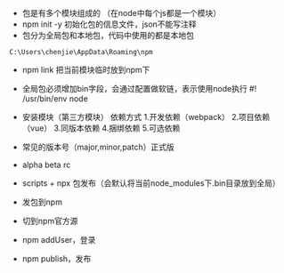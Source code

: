 - 包是有多个模块组成的 （在node中每个js都是一个模块）
- npm init -y 初始化包的信息文件，json不能写注释
- 包分为全局包和本地包，代码中使用的都是本地包

```
C:\Users\chenjie\AppData\Roaming\npm
```

- npm link 把当前模块临时放到npm下 
- 全局包必须增加bin字段，会通过配置做软链，表示使用node执行 #! /usr/bin/env node
- 安装模块（第三方模块） 依赖方式 1.开发依赖（webpack） 2.项目依赖（vue） 3.同版本依赖 4.捆绑依赖 5.可选依赖
- 常见的版本号（major,minor,patch）正式版
- alpha beta rc
- scripts + npx 包发布（会默认将当前node_modules下.bin目录放到全局）

- 发包到npm
- 切到npm官方源
- npm addUser，登录
- npm publish，发布